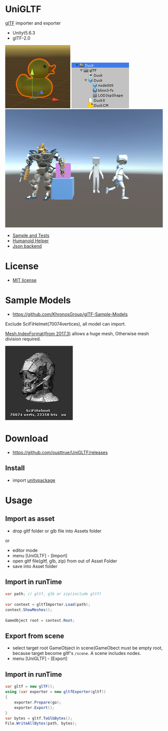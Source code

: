 # UniGLTF

[glTF](https://github.com/KhronosGroup/glTF) importer and exporter

* Unityt5.6.3
* glTF-2.0

![duck](doc/duck.png)
![duck_prefab](doc/duck_prefab.png)
![animation](doc/animation.gif)

* [Sample and Tests](https://github.com/ousttrue/UniGLTF_Test)
* [Humanoid Helper](https://github.com/ousttrue/UniHumanoid)
* [Json backend](https://github.com/ousttrue/UniJson)

# License

* [MIT license](LICENSE)

# Sample Models

* https://github.com/KhronosGroup/glTF-Sample-Models

Exclude SciFiHelmet(70074vertices), all model can import.

[Mesh.IndexFormat(from 2017.3)](https://docs.unity3d.com/ScriptReference/Mesh-indexFormat.html) allows a huge mesh, Otherwise mesh division required.

![SciFiHelmet](doc/SciFiHelmet.png)

# Download

* https://github.com/ousttrue/UniGLTF/releases

## Install

* import [unitypackage](https://github.com/ousttrue/UniGLTF/releases)

# Usage

## Import as asset

* drop gltf folder or glb file into Assets folder

or

* editor mode
* menu [UniGLTF] - [Import] 
* open gltf file(gltf, glb, zip) from out of Asset Folder
* save into Asset folder

## Import in runTime

```cs
var path; // gltf, glb or zip(include gltf)

var context = gltfImporter.Load(path);
context.ShowMeshes();

GameObject root = context.Root;
```

## Export from scene

* select target root GameObject in scene(GameObect must be empty root, because target become gltf's ``/scene``. A scene includes nodes.
* menu [UniGLTF] - [Export]

## Import in runTime

```cs
var gltf = new glTF();
using (var exporter = new gltfExporter(gltf))
{
    exporter.Prepare(go);
    exporter.Export();
}
var bytes = gltf.ToGlbBytes();
File.WriteAllBytes(path, bytes);
```

